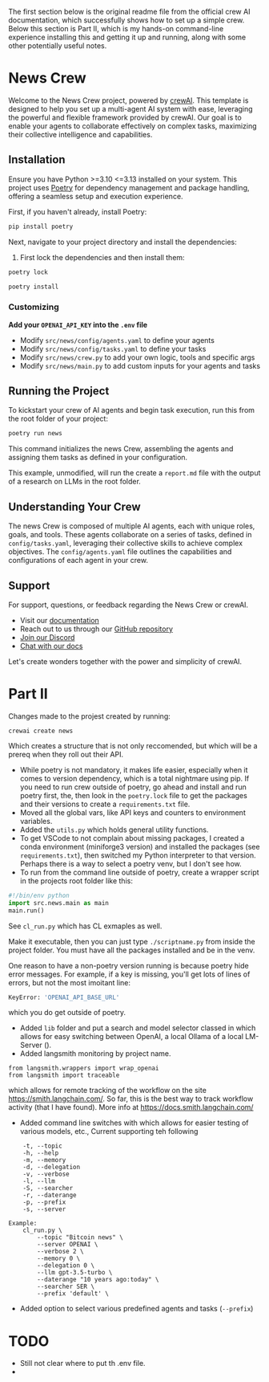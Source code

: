 The first section below is the original readme file from the official crew AI documentation, which successfully shows how to set up a simple crew. Below this section is Part II, which is my hands-on command-line experience installing this and getting it up and running, along with some other potentially useful notes.

# News Crew

Welcome to the News Crew project, powered by [crewAI](https://crewai.com). This template is designed to help you set up a multi-agent AI system with ease, leveraging the powerful and flexible framework provided by crewAI. Our goal is to enable your agents to collaborate effectively on complex tasks, maximizing their collective intelligence and capabilities.

## Installation

Ensure you have Python >=3.10 <=3.13 installed on your system. This project uses [Poetry](https://python-poetry.org/) for dependency management and package handling, offering a seamless setup and execution experience.

First, if you haven't already, install Poetry:

```bash
pip install poetry
```

Next, navigate to your project directory and install the dependencies:

1. First lock the dependencies and then install them:
```bash
poetry lock
```
```bash
poetry install
```
### Customizing

**Add your `OPENAI_API_KEY` into the `.env` file**

- Modify `src/news/config/agents.yaml` to define your agents
- Modify `src/news/config/tasks.yaml` to define your tasks
- Modify `src/news/crew.py` to add your own logic, tools and specific args
- Modify `src/news/main.py` to add custom inputs for your agents and tasks

## Running the Project

To kickstart your crew of AI agents and begin task execution, run this from the root folder of your project:

```bash
poetry run news
```

This command initializes the news Crew, assembling the agents and assigning them tasks as defined in your configuration.

This example, unmodified, will run the create a `report.md` file with the output of a research on LLMs in the root folder.

## Understanding Your Crew

The news Crew is composed of multiple AI agents, each with unique roles, goals, and tools. These agents collaborate on a series of tasks, defined in `config/tasks.yaml`, leveraging their collective skills to achieve complex objectives. The `config/agents.yaml` file outlines the capabilities and configurations of each agent in your crew.

## Support

For support, questions, or feedback regarding the News Crew or crewAI.
- Visit our [documentation](https://docs.crewai.com)
- Reach out to us through our [GitHub repository](https://github.com/joaomdmoura/crewai)
- [Join our Discord](https://discord.com/invite/X4JWnZnxPb)
- [Chat with our docs](https://chatg.pt/DWjSBZn)

Let's create wonders together with the power and simplicity of crewAI.



# Part II

Changes made to the projest created by running:

```
crewai create news
```

Which creates a structure that is not only reccomended, but which will be a prereq when they roll out their API.

- While poetry is not mandatory, it makes life easier, especially when it comes to version dependency, which is a total nightmare using pip.  If you need to run crew outside of poetry, go ahead and install and run poetry first, the, then look in the `poetry.lock` file to get the packages and their versions to create a `requirements.txt` file.
- Moved all the global vars, like API keys and counters to environment variables.
- Added the `utils.py` which holds general utility functions.
- To get VSCode to not complain about missing packages, I created a conda environment (miniforge3 version) and installed the packages (see `requirements.txt`), then switched my Python interpreter to that version.  Perhaps there is a way to select a poetry venv, but I don't see how.
- To run from the command line outside of poetry, create a wrapper script in the projects root folder like this:

```python
#!/bin/env python
import src.news.main as main
main.run()
```

See `cl_run.py` which has CL exmaples as well.

Make it executable, then you can just type `./scriptname.py` from inside the project folder.  You must have all the packages installed and be in the venv.

One reason to have a non-poetry version running is because poetry hide error messages.  For example, if a key is missing, you'll get lots of lines of errors, but not the most imoitant line:

```sh
KeyError: 'OPENAI_API_BASE_URL'
```

which you do get outside of poetry.

- Added `lib` folder and put a search and model selector classed in which allows for easy switching between OpenAI, a local Ollama of a local LM-Server ().
- Added langsmith monitoring by project name.

```
from langsmith.wrappers import wrap_openai
from langsmith import traceable
```

which allows for remote tracking of the workflow on the site https://smith.langchain.com/.  So far, this is the best way to track workflow activity (that I have found).  More info at https://docs.smith.langchain.com/

- Added command line switches with  which allows for easier testing of various models, etc., Current supporting teh following

```
    -t, --topic
    -h, --help
    -m, --memory
    -d, --delegation
    -v, --verbose
    -l, --llm
    -S, --searcher
    -r, --daterange
    -p, --prefix
    -s, --server
    
Example:
	cl_run.py \
        --topic "Bitcoin news" \
        --server OPENAI \
        --verbose 2 \
        --memory 0 \
        --delegation 0 \
        --llm gpt-3.5-turbo \
        --daterange "10 years ago:today" \
        --searcher SER \
        --prefix 'default' \
```

- Added option to select various predefined agents and tasks (`--prefix`)





# TODO

- Still not clear where to put th .env file.
- 
